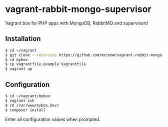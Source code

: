 vagrant-rabbit-mongo-supervisor
===============================

Vagrant box for PHP apps with MongoDB, RabbitMQ and supervisord

## Installation

```bash
$ cd ~/vagrant
$ git clone --recursive https://github.com/mcrumm/vagrant-rabbit-mongo-supervisor mybox
$ cd mybox
$ cp Vagrantfile.example Vagrantfile
$ vagrant up
```

## Configuration

```bash
$ cd ~/vagrant/mybox
$ vagrant ssh
$ cd /var/www/mybox.dev/
$ composer install
```

Enter all configuration values when prompted.
